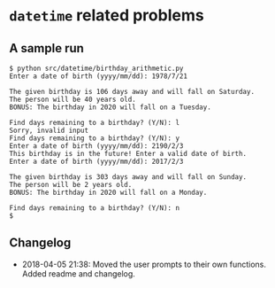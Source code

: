 # `datetime` related problems

## A sample run

```console
$ python src/datetime/birthday_arithmetic.py
Enter a date of birth (yyyy/mm/dd): 1978/7/21

The given birthday is 106 days away and will fall on Saturday.
The person will be 40 years old.
BONUS: The birthday in 2020 will fall on a Tuesday.

Find days remaining to a birthday? (Y/N): l
Sorry, invalid input
Find days remaining to a birthday? (Y/N): y
Enter a date of birth (yyyy/mm/dd): 2190/2/3
This birthday is in the future! Enter a valid date of birth.
Enter a date of birth (yyyy/mm/dd): 2017/2/3

The given birthday is 303 days away and will fall on Sunday.
The person will be 2 years old.
BONUS: The birthday in 2020 will fall on a Monday.

Find days remaining to a birthday? (Y/N): n
$
```

## Changelog

- 2018-04-05 21:38: Moved the user prompts to their own functions. Added readme and changelog.